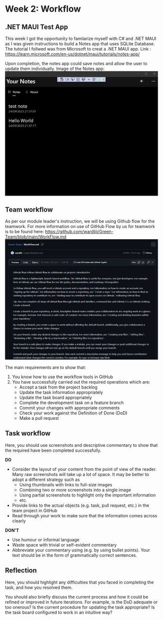 # Week 2: Workflow

## .NET MAUI Test App
This week I got the opportunity to familarize myself with C# and .NET MAUI as I was given instructions to build a Notes app that uses SQLite Database. 
The tutorial I follwed was from Microsoft to creat a .NET MAUI app. 
Link : https://learn.microsoft.com/en-us/dotnet/maui/tutorials/notes-app/

Upon completion, the notes app could save notes and allow the user to update them individually.
Image of the Notes app: 
![Notes App](https://github.com/Findaadi/Personal_Portfolio/blob/main/images/notesApp.png)

## Team workflow

As per our module leader's instruction, we will be using Github flow for the teamwork. 
For more information on use of GitHub Flow by us for teamwork is to be found here: https://github.com/wardliii/Green-Team/blob/main/WorkFlow.md
![GitHub Flow](https://github.com/Findaadi/Personal_Portfolio/blob/main/images/Githubflow.png)


The main requirements are to show that:

1. You know how to use the workflow tools in GitHub
2. You have successfully carried out the required operations which are:
   * Accept a task from the project backlog
   * Update the task information appropriately
   * Update the task board appropriately
   * Complete the development task on a feature branch
   * Commit your changes with appropriate comments
   * Check your work against the Definition of Done (DoD)
   * Make a pull request

## Task workflow

Here, you should use screenshots and descriptive commentary to show that the required
have been completed successfully.

**DO**

* Consider the layout of your content from the point of view of the reader. Many raw
  screenshots will take up a lot of space. It may be better to adopt a different strategy
  such as
  * Using thumbnails with links to full-size images
  * Combining two or more screenshots into a single image 
  * Using partial screenshots to highlight only the important information
  * etc.
* Provide links to the actual objects (e.g. task, pull request, etc.) in the team project
  in GitHub
* Read through your work to make sure that the information comes across clearly

**DON'T**

* Use humour or informal language
* Waste space with trivial or self-evident commentary
* Abbreviate your commentary using (e.g. by using bullet points). Your text should be in
  the form of grammatically correct sentences.

## Reflection

Here, you should highlight any difficulties that you faced in completing the task, and
how you resolved them.

You should also briefly discuss the current process and how it could be refined or
improved in future iterations. For example, is the DoD adequate or too onerous? Is the
current procedure for updating the task appropriate? Is the task board configured to
work in an intuitive way?
